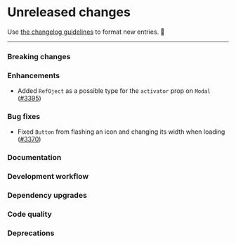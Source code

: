 # Unreleased changes

Use [the changelog guidelines](https://git.io/polaris-changelog-guidelines) to format new entries. 💜

---

### Breaking changes

### Enhancements

- Added `RefOject` as a possible type for the `activator` prop on `Modal` ([#3395](https://github.com/Shopify/polaris-react/pull/3395))

### Bug fixes

- Fixed `Button` from flashing an icon and changing its width when loading ([#3370](https://github.com/Shopify/polaris-react/pull/3370))

### Documentation

### Development workflow

### Dependency upgrades

### Code quality

### Deprecations
